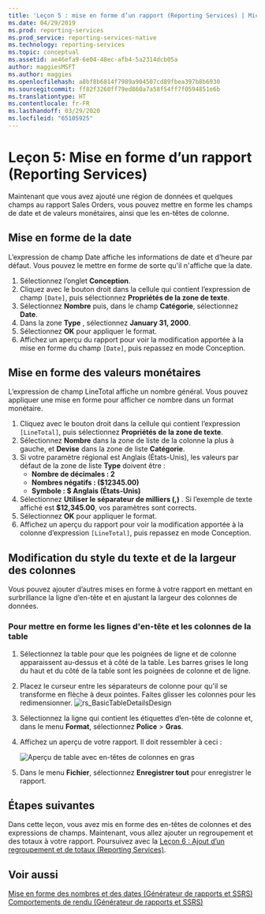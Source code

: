 ```yaml
---
title: 'Leçon 5 : mise en forme d’un rapport (Reporting Services) | Microsoft Docs'
ms.date: 04/29/2019
ms.prod: reporting-services
ms.prod_service: reporting-services-native
ms.technology: reporting-services
ms.topic: conceptual
ms.assetid: ae46efa9-6e04-48ec-afb4-5a2314dcb05a
author: maggiesMSFT
ms.author: maggies
ms.openlocfilehash: a8bf8b6814f7989a904507cd89fbea397b8b6930
ms.sourcegitcommit: ff82f3260ff79ed860a7a58f54ff7f0594851e6b
ms.translationtype: HT
ms.contentlocale: fr-FR
ms.lasthandoff: 03/29/2020
ms.locfileid: "65105925"
---
```

# <a name="lesson-5-formatting-a-report-reporting-services"></a>Leçon 5: Mise en forme d’un rapport (Reporting Services)

Maintenant que vous avez ajouté une région de données et quelques champs au rapport Sales Orders, vous pouvez mettre en forme les champs de date et de valeurs monétaires, ainsi que les en-têtes de colonne.

## <a name="format-the-date"></a><a name="bkmk_format_date"></a>Mise en forme de la date

L’expression de champ Date affiche les informations de date et d’heure par défaut. Vous pouvez le mettre en forme de sorte qu'il n'affiche que la date.

1. Sélectionnez l’onglet **Conception**.
2. Cliquez avec le bouton droit dans la cellule qui contient l’expression de champ `[Date]`, puis sélectionnez **Propriétés de la zone de texte**.
3. Sélectionnez **Nombre** puis, dans le champ **Catégorie**, sélectionnez **Date**.
4. Dans la zone **Type** , sélectionnez **January 31, 2000**.
5. Sélectionnez **OK** pour appliquer le format.
6. Affichez un aperçu du rapport pour voir la modification apportée à la mise en forme du champ `[Date]`, puis repassez en mode Conception.

## <a name="format-the-currency"></a><a name="bkmk_format_currency"></a>Mise en forme des valeurs monétaires

L’expression de champ LineTotal affiche un nombre général. Vous pouvez appliquer une mise en forme pour afficher ce nombre dans un format monétaire.

1. Cliquez avec le bouton droit dans la cellule qui contient l’expression `[LineTotal]`, puis sélectionnez **Propriétés de la zone de texte**.
2. Sélectionnez **Nombre** dans la zone de liste de la colonne la plus à gauche, et **Devise** dans la zone de liste **Catégorie**.
3. Si votre paramètre régional est Anglais (États-Unis), les valeurs par défaut de la zone de liste **Type** doivent être :
    - **Nombre de décimales : 2**
    - **Nombres négatifs : ($12345.00)**
    - **Symbole : $ Anglais (États-Unis)**
4. Sélectionnez **Utiliser le séparateur de milliers (,)** . Si l’exemple de texte affiché est **$12,345.00**, vos paramètres sont corrects.
5. Sélectionnez **OK** pour appliquer le format.
6. Affichez un aperçu du rapport pour voir la modification apportée à la colonne d’expression `[LineTotal]`, puis repassez en mode Conception.  

## <a name="change-text-style-and-column-widths"></a><a name="bkmk_change_textstyle"></a>Modification du style du texte et de la largeur des colonnes

Vous pouvez ajouter d’autres mises en forme à votre rapport en mettant en surbrillance la ligne d’en-tête et en ajustant la largeur des colonnes de données.

### <a name="to-format-header-rows-and-table-columns"></a>Pour mettre en forme les lignes d'en-tête et les colonnes de la table

1. Sélectionnez la table pour que les poignées de ligne et de colonne apparaissent au-dessus et à côté de la table. Les barres grises le long du haut et du côté de la table sont les poignées de colonne et de ligne.

2. Placez le curseur entre les séparateurs de colonne pour qu'il se transforme en flèche à deux pointes. Faites glisser les colonnes pour les redimensionner.
    ![rs_BasicTableDetailsDesign](media/rs-basictabledetailsdesign.png)

3. Sélectionnez la ligne qui contient les étiquettes d’en-tête de colonne et, dans le menu **Format**, sélectionnez **Police** > **Gras**.

4. Affichez un aperçu de votre rapport. Il doit ressembler à ceci :

    ![Aperçu de table avec en-têtes de colonnes en gras](media/rs-basictabledetailsformattedpreview.png "Aperçu de table avec en-têtes de colonnes en gras")  

5. Dans le menu **Fichier**, sélectionnez **Enregistrer tout** pour enregistrer le rapport.

## <a name="next-steps"></a>Étapes suivantes

Dans cette leçon, vous avez mis en forme des en-têtes de colonnes et des expressions de champs. Maintenant, vous allez ajouter un regroupement et des totaux à votre rapport. Poursuivez avec la [Leçon 6 : Ajout d’un regroupement et de totaux &#40;Reporting Services&#41;](lesson-6-adding-grouping-and-totals-reporting-services.md).

## <a name="see-also"></a>Voir aussi

[Mise en forme des nombres et des dates &#40;Générateur de rapports et SSRS&#41;](report-design/formatting-numbers-and-dates-report-builder-and-ssrs.md)
[Comportements de rendu &#40;Générateur de rapports et SSRS&#41;](report-design/rendering-behaviors-report-builder-and-ssrs.md)
